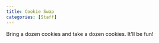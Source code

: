 ```yaml
---
title: Cookie Swap
categories: [Staff]
---
```


Bring a dozen cookies and take a dozen cookies. It'll be fun!
